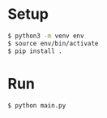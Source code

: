 # Setup

```bash
$ python3 -m venv env
$ source env/bin/activate
$ pip install .
```

# Run

```bash
$ python main.py
```
